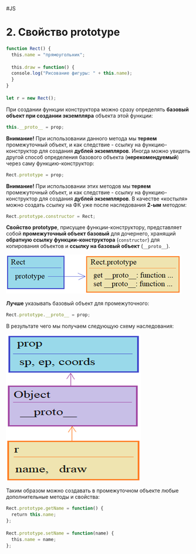 #JS 

# 2. Свойство prototype

```js
function Rect() {
  this.name = "прямоугольник";

  this.draw = function() {
  console.log("Рисование фигуры: " + this.name);
  }
}

let r = new Rect();
```

При создании функции конструктора можно сразу определять **базовый объект при создании экземпляра** объекта этой функции:

```javascript
this.__proto__ = prop;
```

**Внимание!** При использовании данного метода мы **теряем** промежуточный объект, и как следствие - ссылку на функцию-конструктор для создания **дублей экземпляров**.
Иногда можно увидеть другой способ определения базового объекта (**нерекомендуемый**) через саму функцию-конструктор:

```javascript
Rect.prototype = prop;
```

**Внимание!** При использовании этих методов мы **теряем** промежуточный объект, и как следствие - ссылку на функцию-конструктор для создания **дублей экземпляров**.
В качестве «костыля» можно создать ссылку на ФК уже после наследования **2-ым** методом:

```javascript
Rect.prototype.constructor = Rect;
```

**Свойство** **prototype**, присущее функции-конструктору, представляет собой **промежуточный объект базовый** для дочернего, хранящий **обратную ссылку функции-конструктора** (`constructor`) для копирования объектов и **ссылку на базовый объект** (`__proto__`).

![](heap/_files/js/Pasted%20image%2020241001210634.png)

**Лучше** указывать базовый объект для промежуточного:

```javascript
Rect.prototype.__proto__ = prop;
```

В результате чего мы получаем следующую схему наследования:

![](heap/_files/js/Pasted%20image%2020241001210625.png)

Таким образом можно создавать в промежуточном объекте любые дополнительные методы и свойства:

```javascript
Rect.prototype.getName = function() { 
  return this.name; 
};

Rect.prototype.setName = function(name) { 
  this.name = name; 
};
```
